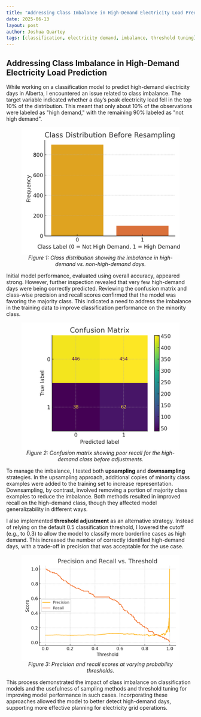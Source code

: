 ```yaml
---
title: "Addressing Class Imbalance in High-Demand Electricity Load Prediction"
date: 2025-06-13
layout: post
author: Joshua Quartey
tags: [classification, electricity demand, imbalance, threshold tuning]
---
```



## Addressing Class Imbalance in High-Demand Electricity Load Prediction

While working on a classification model to predict high-demand electricity days in Alberta, I encountered an issue related to class imbalance. The target variable indicated whether a day’s peak electricity load fell in the top 10% of the distribution. This meant that only about 10% of the observations were labeled as "high demand," with the remaining 90% labeled as "not high demand".

<figure>
  <img src="assets/images/class_distribution.png" alt="Class Distribution" width="450" style="display: block; margin: auto;">
  <figcaption style="text-align: center;"><em>Figure 1: Class distribution showing the imbalance in high-demand vs. non-high-demand days.</em></figcaption>
</figure>

Initial model performance, evaluated using overall accuracy, appeared strong. However, further inspection revealed that very few high-demand days were being correctly predicted. Reviewing the confusion matrix and class-wise precision and recall scores confirmed that the model was favoring the majority class. This indicated a need to address the imbalance in the training data to improve classification performance on the minority class.

<figure>
  <img src="assets/images/confusion_matrix.png" alt="Confusion Matrix" width="450" style="display: block; margin: auto;">
  <figcaption style="text-align: center;"><em>Figure 2: Confusion matrix showing poor recall for the high-demand class before adjustments.</em></figcaption>
</figure>

To manage the imbalance, I tested both **upsampling** and **downsampling** strategies. In the upsampling approach, additional copies of minority class examples were added to the training set to increase representation. Downsampling, by contrast, involved removing a portion of majority class examples to reduce the imbalance. Both methods resulted in improved recall on the high-demand class, though they affected model generalizability in different ways.

I also implemented **threshold adjustment** as an alternative strategy. Instead of relying on the default 0.5 classification threshold, I lowered the cutoff (e.g., to 0.3) to allow the model to classify more borderline cases as high demand. This increased the number of correctly identified high-demand days, with a trade-off in precision that was acceptable for the use case.

<figure>
  <img src="assets/images/threshold_tuning.png" alt="Threshold Tuning Curve" width="500" style="display: block; margin: auto;">
  <figcaption style="text-align: center;"><em>Figure 3: Precision and recall scores at varying probability thresholds.</em></figcaption>
</figure>

This process demonstrated the impact of class imbalance on classification models and the usefulness of sampling methods and threshold tuning for improving model performance in such cases. Incorporating these approaches allowed the model to better detect high-demand days, supporting more effective planning for electricity grid operations.
